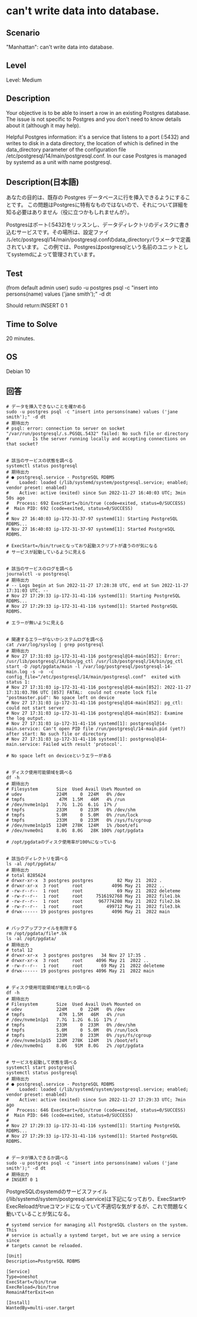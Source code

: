 # can't write data into database.


## Scenario
"Manhattan": can't write data into database.


## Level
Level: Medium


## Description
Your objective is to be able to insert a row in an existing Postgres database.
The issue is not specific to Postgres and you don't need to know details about it (although it may help).

Helpful Postgres information: it's a service that listens to a port (:5432) and writes to disk in a data directory, the location of which is defined in the data_directory parameter of the configuration file /etc/postgresql/14/main/postgresql.conf.
In our case Postgres is managed by systemd as a unit with name postgresql.


## Description(日本語)
あなたの目的は、既存の Postgres データベースに行を挿入できるようにすることです。
この問題はPostgresに特有なものではないので、それについて詳細を知る必要はありません（役に立つかもしれませんが）。

Postgresはポート(:5432)をリッスンし、データディレクトリのディスクに書き込むサービスです。その場所は、設定ファイル/etc/postgresql/14/main/postgresql.confのdata_directoryパラメータで定義されています。
この例では、Postgresはpostgresqlという名前のユニットとしてsystemdによって管理されています。


## Test
(from default admin user) sudo -u postgres psql -c "insert into persons(name) values ('jane smith');" -d dt

Should return:INSERT 0 1


## Time to Solve
20 minutes.


## OS
Debian 10


## 回答

```
# データを挿入できないことを確かめる
sudo -u postgres psql -c "insert into persons(name) values ('jane smith');" -d dt
# 期待出力
# psql: error: connection to server on socket "/var/run/postgresql/.s.PGSQL.5432" failed: No such file or directory
#         Is the server running locally and accepting connections on that socket?


# 該当のサービスの状態を調べる
systemctl status postgresql
# 期待出力
# ● postgresql.service - PostgreSQL RDBMS
#    Loaded: loaded (/lib/systemd/system/postgresql.service; enabled; vendor preset: enabled)
#    Active: active (exited) since Sun 2022-11-27 16:40:03 UTC; 3min 50s ago
#   Process: 692 ExecStart=/bin/true (code=exited, status=0/SUCCESS)
#  Main PID: 692 (code=exited, status=0/SUCCESS)
#
# Nov 27 16:40:03 ip-172-31-37-97 systemd[1]: Starting PostgreSQL RDBMS...
# Nov 27 16:40:03 ip-172-31-37-97 systemd[1]: Started PostgreSQL RDBMS.

# ExecStart=/bin/trueとなっており起動スクリプトが違うのが気になる
# サービスが起動しているように見える


# 該当のサービスのログを調べる
journalctl -u postgresql
# 期待出力
# -- Logs begin at Sun 2022-11-27 17:28:38 UTC, end at Sun 2022-11-27 17:31:03 UTC. --
# Nov 27 17:29:33 ip-172-31-41-116 systemd[1]: Starting PostgreSQL RDBMS...
# Nov 27 17:29:33 ip-172-31-41-116 systemd[1]: Started PostgreSQL RDBMS.

# エラーが無いように見える


# 関連するエラーがないかシステムログを調べる
cat /var/log/syslog | grep postgresql
# 期待出力
# Nov 27 17:31:03 ip-172-31-41-116 postgresql@14-main[852]: Error: /usr/lib/postgresql/14/bin/pg_ctl /usr/lib/postgresql/14/bin/pg_ctl start -D /opt/pgdata/main -l /var/log/postgresql/postgresql-14-main.log -s -o  -c config_file="/etc/postgresql/14/main/postgresql.conf"  exited with status 1:
# Nov 27 17:31:03 ip-172-31-41-116 postgresql@14-main[852]: 2022-11-27 17:31:03.786 UTC [857] FATAL:  could not create lock file "postmaster.pid": No space left on device
# Nov 27 17:31:03 ip-172-31-41-116 postgresql@14-main[852]: pg_ctl: could not start server
# Nov 27 17:31:03 ip-172-31-41-116 postgresql@14-main[852]: Examine the log output.
# Nov 27 17:31:03 ip-172-31-41-116 systemd[1]: postgresql@14-main.service: Can't open PID file /run/postgresql/14-main.pid (yet?) after start: No such file or directory
# Nov 27 17:31:03 ip-172-31-41-116 systemd[1]: postgresql@14-main.service: Failed with result 'protocol'.

# No space left on deviceというエラーがある


# ディスク使用可能領域を調べる
df -h
# 期待出力
# Filesystem       Size  Used Avail Use% Mounted on
# udev             224M     0  224M   0% /dev
# tmpfs             47M  1.5M   46M   4% /run
# /dev/nvme1n1p1   7.7G  1.2G  6.1G  17% /
# tmpfs            233M     0  233M   0% /dev/shm
# tmpfs            5.0M     0  5.0M   0% /run/lock
# tmpfs            233M     0  233M   0% /sys/fs/cgroup
# /dev/nvme1n1p15  124M  278K  124M   1% /boot/efi
# /dev/nvme0n1     8.0G  8.0G   28K 100% /opt/pgdata

# /opt/pgdataのディスク使用率が100%になっている


# 該当のディレクトリを調べる
ls -al /opt/pgdata/
# 期待出力
# total 8285624
# drwxr-xr-x  3 postgres postgres         82 May 21  2022 .
# drwxr-xr-x  3 root     root           4096 May 21  2022 ..
# -rw-r--r--  1 root     root             69 May 21  2022 deleteme
# -rw-r--r--  1 root     root     7516192768 May 21  2022 file1.bk
# -rw-r--r--  1 root     root      967774208 May 21  2022 file2.bk
# -rw-r--r--  1 root     root         499712 May 21  2022 file3.bk
# drwx------ 19 postgres postgres       4096 May 21  2022 main


# バックアップファイルを削除する
rm /opt/pgdata/file*.bk
ls -al /opt/pgdata/
# 期待出力
# total 12
# drwxr-xr-x  3 postgres postgres   34 Nov 27 17:35 .
# drwxr-xr-x  3 root     root     4096 May 21  2022 ..
# -rw-r--r--  1 root     root       69 May 21  2022 deleteme
# drwx------ 19 postgres postgres 4096 May 21  2022 main


# ディスク使用可能領域が増えたか調べる
df -h
# 期待出力
# Filesystem       Size  Used Avail Use% Mounted on
# udev             224M     0  224M   0% /dev
# tmpfs             47M  1.5M   46M   4% /run
# /dev/nvme1n1p1   7.7G  1.2G  6.1G  17% /
# tmpfs            233M     0  233M   0% /dev/shm
# tmpfs            5.0M     0  5.0M   0% /run/lock
# tmpfs            233M     0  233M   0% /sys/fs/cgroup
# /dev/nvme1n1p15  124M  278K  124M   1% /boot/efi
# /dev/nvme0n1     8.0G   91M  8.0G   2% /opt/pgdata


# サービスを起動して状態を調べる
systemctl start postgresql
systemctl status postgresql
# 期待出力
# ● postgresql.service - PostgreSQL RDBMS
#    Loaded: loaded (/lib/systemd/system/postgresql.service; enabled; vendor preset: enabled)
#    Active: active (exited) since Sun 2022-11-27 17:29:33 UTC; 7min ago
#   Process: 646 ExecStart=/bin/true (code=exited, status=0/SUCCESS)
#  Main PID: 646 (code=exited, status=0/SUCCESS)
#
# Nov 27 17:29:33 ip-172-31-41-116 systemd[1]: Starting PostgreSQL RDBMS...
# Nov 27 17:29:33 ip-172-31-41-116 systemd[1]: Started PostgreSQL RDBMS.


# データが挿入できるか調べる
sudo -u postgres psql -c "insert into persons(name) values ('jane smith');" -d dt
# 期待出力
# INSERT 0 1
```


PostgreSQLのsystemdのサービスファイル(/lib/systemd/system/postgresql.service)は下記になっており、ExecStartやExecReloadがtrueコマンドになっていて不適切な気がするが、これで問題なく動いていることが気になる。

```
# systemd service for managing all PostgreSQL clusters on the system. This
# service is actually a systemd target, but we are using a service since
# targets cannot be reloaded.

[Unit]
Description=PostgreSQL RDBMS

[Service]
Type=oneshot
ExecStart=/bin/true
ExecReload=/bin/true
RemainAfterExit=on

[Install]
WantedBy=multi-user.target
```
